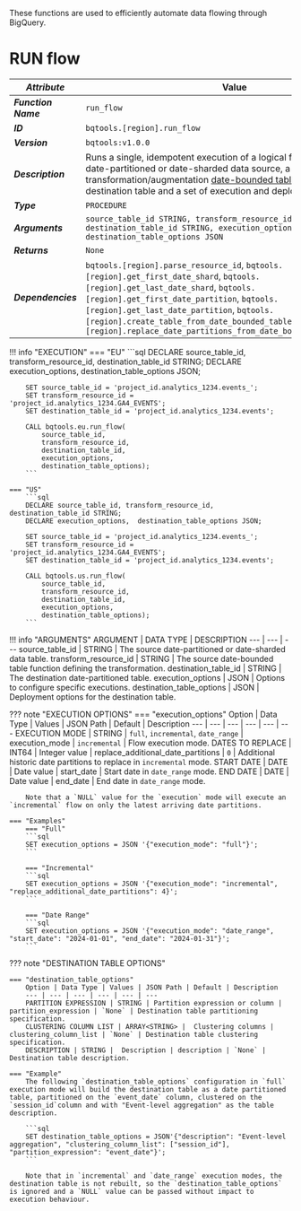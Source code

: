 These functions are used to efficiently automate data flowing through BigQuery.

# **RUN flow**
_**Attribute**_ | Value
--- | ---
_**Function Name**_ | `run_flow`
_**ID**_ | `bqtools.[region].run_flow`
_**Version**_ | `bqtools:v1.0.0`
_**Description**_ | Runs a single, idempotent execution of a logical flow, defined by a date-partitioned or date-sharded data source, a transformation/augmentation [date-bounded table function](/reference/bqtools/concepts/resources#date-bounded-table-function), a destination table and a set of execution and deployment options.
_**Type**_ | `PROCEDURE`
_**Arguments**_ | `source_table_id STRING, transform_resource_id STRING, destination_table_id STRING, execution_options JSON, destination_table_options JSON`
_**Returns**_ | `None`
_**Dependencies**_ | `bqtools.[region].parse_resource_id`, `bqtools.[region].get_first_date_shard`, `bqtools.[region].get_last_date_shard`, `bqtools.[region].get_first_date_partition`, `bqtools.[region].get_last_date_partition`, `bqtools.[region].create_table_from_date_bounded_table_function`, `bqtools.[region].replace_date_partitions_from_date_bounded_table_function`

!!! info "EXECUTION" 
    === "EU"
        ```sql
        DECLARE source_table_id, transform_resource_id, destination_table_id STRING;
        DECLARE execution_options,  destination_table_options JSON;

        SET source_table_id = 'project_id.analytics_1234.events_';
        SET transform_resource_id = 'project_id.analytics_1234.GA4_EVENTS';
        SET destination_table_id = 'project_id.analytics_1234.events';

        CALL bqtools.eu.run_flow(
            source_table_id, 
            transform_resource_id, 
            destination_table_id, 
            execution_options, 
            destination_table_options);
        ```
    
    === "US"
        ```sql
        DECLARE source_table_id, transform_resource_id, destination_table_id STRING;
        DECLARE execution_options,  destination_table_options JSON;

        SET source_table_id = 'project_id.analytics_1234.events_';
        SET transform_resource_id = 'project_id.analytics_1234.GA4_EVENTS';
        SET destination_table_id = 'project_id.analytics_1234.events';

        CALL bqtools.us.run_flow(
            source_table_id, 
            transform_resource_id, 
            destination_table_id, 
            execution_options, 
            destination_table_options);
        ```

!!! info "ARGUMENTS" 
    ARGUMENT | DATA TYPE | DESCRIPTION
    --- | --- | ---
    source_table_id | STRING | The source date-partitioned or date-sharded data table.
    transform_resource_id | STRING | The source date-bounded table function defining the transformation.
    destination_table_id | STRING | The destination date-partitioned table.
    execution_options | JSON | Options to configure specific executions.
    destination_table_options | JSON | Deployment options for the destination table.


??? note "EXECUTION OPTIONS"
    === "execution_options"
        Option | Data Type | Values | JSON Path | Default | Description
        --- | --- | --- | --- | --- | ---
        EXECUTION MODE | STRING | `full`, `incremental`, `date_range` | execution_mode | `incremental` | Flow execution mode.
        DATES TO REPLACE | INT64 | Integer value | replace_additional_date_partitions | `0` | Additional historic date partitions to replace in `incremental` mode.
        START DATE | DATE | Date value | start_date | Start date in `date_range` mode.
        END DATE | DATE | Date value | end_date | End date in `date_range` mode.
    
        Note that a `NULL` value for the `execution` mode will execute an `incremental` flow on only the latest arriving date partitions. 

    === "Examples"
        === "Full"
        ```sql
        SET execution_options = JSON '{"execution_mode": "full"}';
        ```

        === "Incremental"
        ```sql
        SET execution_options = JSON '{"execution_mode": "incremental", "replace_additional_date_partitions": 4}';
        ```

        === "Date Range"
        ```sql
        SET execution_options = JSON '{"execution_mode": "date_range", "start_date": "2024-01-01", "end_date": "2024-01-31"}';
        ```


??? note "DESTINATION TABLE OPTIONS"

    === "destination_table_options"
        Option | Data Type | Values | JSON Path | Default | Description
        --- | --- | --- | --- | --- | ---
        PARTITION EXPRESSION | STRING | Partition expression or column | partition_expression | `None` | Destination table partitioning specification.
        CLUSTERING COLUMN LIST | ARRAY<STRING> |  Clustering columns | clustering_column_list | `None` | Destination table clustering specification.   
        DESCRIPTION | STRING |  Description | description | `None` | Destination table description.       
        
    === "Example"
        The following `destination_table_options` configuration in `full` execution mode will build the destination table as a date partitioned table, partitioned on the `event_date` column, clustered on the `session_id`column and with "Event-level aggregation" as the table description.  

        ```sql
        SET destination_table_options = JSON'{"description": "Event-level aggregation", "clustering_column_list": ["session_id"], "partition_expression": "event_date"}';
        ```

        Note that in `incremental` and `date_range` execution modes, the destination table is not rebuilt, so the `destination_table_options` is ignored and a `NULL` value can be passed without impact to execution behaviour.